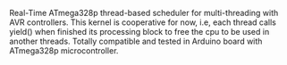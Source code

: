Real-Time ATmega328p thread-based scheduler for multi-threading with AVR controllers.
This kernel is cooperative for now, i.e, each thread calls yield() when finished its processing block to free the cpu to be used in another threads.
Totally compatible and tested in Arduino board with ATmega328p microcontroller.
